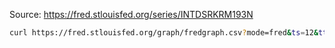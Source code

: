Source: https://fred.stlouisfed.org/series/INTDSRKRM193N

```bash
curl https://fred.stlouisfed.org/graph/fredgraph.csv?mode=fred&ts=12&tts=12&id=INTDSRKRM193N&cosd=1964-01-01&coed=2020-06-01&fq=Monthly&vintage_date=2020-10-31&revision_date=2020-10-31&nd=1964-01-01 | head
```
